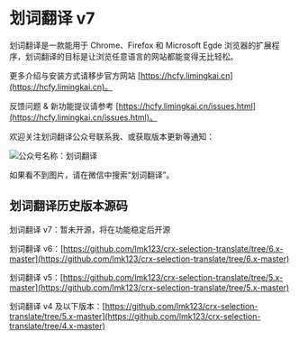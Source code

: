 # 划词翻译 v7

划词翻译是一款能用于 Chrome、Firefox 和 Microsoft Egde 浏览器的扩展程序，划词翻译的目标是让浏览任意语言的网站都能变得无比轻松。

更多介绍与安装方式请移步官方网站 [https://hcfy.limingkai.cn](https://hcfy.limingkai.cn)。

反馈问题 & 新功能提议请参考 [https://hcfy.limingkai.cn/issues.html](https://hcfy.limingkai.cn/issues.html)。

欢迎关注划词翻译公众号联系我、或获取版本更新等通知：

![公众号名称：划词翻译](https://user-images.githubusercontent.com/5035625/77947483-8fe6a480-72f6-11ea-8318-5d89bf49c460.png)

如果看不到图片，请在微信中搜索“划词翻译”。

## 划词翻译历史版本源码

划词翻译 v7：暂未开源，将在功能稳定后开源

划词翻译 v6：[https://github.com/lmk123/crx-selection-translate/tree/6.x-master](https://github.com/lmk123/crx-selection-translate/tree/6.x-master)

划词翻译 v5：[https://github.com/lmk123/crx-selection-translate/tree/5.x-master](https://github.com/lmk123/crx-selection-translate/tree/5.x-master)

划词翻译 v4 及以下版本：[https://github.com/lmk123/crx-selection-translate/tree/5.x-master](https://github.com/lmk123/crx-selection-translate/tree/4.x-master)
